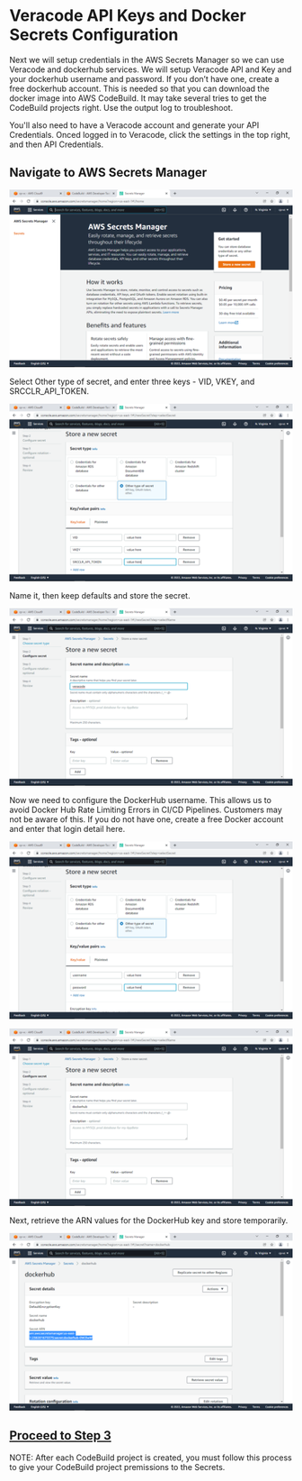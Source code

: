 # Veracode API Keys and Docker Secrets Configuration

Next we will setup credentials in the AWS Secrets Manager so we can use Veracode and dockerhub services. We will setup Veracode API and Key and your dockerhub username and password. If you don’t have one, create a free dockerhub account. This is needed so that you can download the docker image into AWS CodeBuild.  It may take several tries to get the CodeBuild projects right. Use the output log to troubleshoot.

You'll also need to have a Veracode account and generate your API Credentials.  Onced logged in to Veracode, click the settings in the top right, and then API Credentials.

## Navigate to AWS Secrets Manager

![AWS Code](2-SecretsSetup/images/1-secrets.png)

Select Other type of secret, and enter three keys - VID, VKEY, and SRCCLR_API_TOKEN.

![AWS Code](2-SecretsSetup/images/2-secrets.png)

Name it, then keep defaults and store the secret.

![AWS Code](2-SecretsSetup/images/3-secrets.png)

Now we need to configure the DockerHub username. This allows us to avoid Docker Hub Rate Limiting Errors in CI/CD Pipelines. Customers may not be aware of this.  If you do not have one, create a free Docker account and enter that login detail here.

![AWS Code](2-SecretsSetup/images/4-secrets.png)

![AWS Code](2-SecretsSetup/images/5-secrets.png)

Next, retrieve the ARN values for the DockerHub key and store temporarily.

![AWS Code](2-SecretsSetup/images/6-secrets.png)


## [Proceed to Step  3](/3-SecretsPermissions)

NOTE: After each CodeBuild project is created, you must follow this process to give your CodeBuild project premissions to the Secrets.